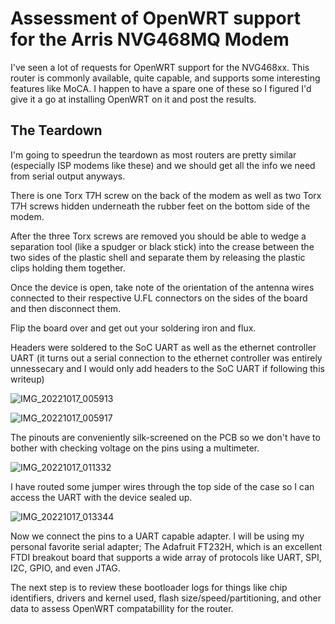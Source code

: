 # Assessment of OpenWRT support for the Arris NVG468MQ Modem

I've seen a lot of requests for OpenWRT support for the NVG468xx. This router is commonly available, quite capable, and supports some interesting features like MoCA. I happen to have a spare one of these so I figured I'd give it a go at installing OpenWRT on it and post the results.

## The Teardown
I'm going to speedrun the teardown as most routers are pretty similar (especially ISP modems like these) and we should get all the info we need from serial output anyways.

There is one Torx T7H screw on the back of the modem as well as two Torx T7H screws hidden underneath the rubber feet on the bottom side of the modem.

After the three Torx screws are removed you should be able to wedge a separation tool (like a spudger or black stick) into the crease between the two sides of the plastic shell and separate them by releasing the plastic clips holding them together.

Once the device is open, take note of the orientation of the antenna wires connected to their respective U.FL connectors on the sides of the board and then disconnect them.

Flip the board over and get out your soldering iron and flux.

Headers were soldered to the SoC UART as well as the ethernet controller UART (it turns out a serial connection to the ethernet controller was entirely unnessecary and I would only add headers to the SoC UART if following this writeup)

![IMG_20221017_005913](https://user-images.githubusercontent.com/92492482/199830727-56748c72-4854-4521-b05d-21e8281f98a1.jpg)

![IMG_20221017_005917](https://user-images.githubusercontent.com/92492482/199830746-1796d8de-27e5-48d8-ab18-7001b771fc5b.jpg)

The pinouts are conveniently silk-screened on the PCB so we don't have to bother with checking voltage on the pins using a multimeter.

![IMG_20221017_011332](https://user-images.githubusercontent.com/92492482/199830840-cf6f3115-d225-4afb-8f89-0f31c11bae34.jpg)

I have routed some jumper wires through the top side of the case so I can access the UART with the device sealed up.

![IMG_20221017_013344](https://user-images.githubusercontent.com/92492482/199831092-bde3717a-b709-4f93-81b2-255c00f6cfc0.jpg)

Now we connect the pins to a UART capable adapter. I will be using my personal favorite serial adapter; The Adafruit FT232H, which is an excellent FTDI breakout board that supports a wide array of protocols like UART, SPI, I2C, GPIO, and even JTAG.

The next step is to review these bootloader logs for things like chip identifiers, drivers and kernel used, flash size/speed/partitioning, and other data to assess OpenWRT compatabillity for the router.
